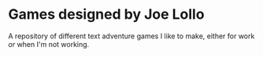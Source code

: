 # Games designed by Joe Lollo
A repository of different text adventure games I like to make, either for work *or* when I'm not working.
